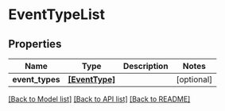 # EventTypeList


## Properties
Name | Type | Description | Notes
------------ | ------------- | ------------- | -------------
**event_types** | [**[EventType]**](EventType.md) |  | [optional] 

[[Back to Model list]](../README.md#documentation-for-models) [[Back to API list]](../README.md#documentation-for-api-endpoints) [[Back to README]](../README.md)


